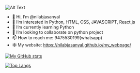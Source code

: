 ![Alt Text](https://media.giphy.com/media/o0vwzuFwCGAFO/giphy.gif)
- 👋 Hi, I’m @nilabjasanyal
- 👀 I’m interested in Python, HTML, CSS, JAVASCRIPT, React.js
- 🌱 I’m currently learning Python
- 💞️ I’m looking to collaborate on python project
- 📫 How to reach me: 9475530199(whatsapp)
- 🕸  My website: https://nilabjasanyal.github.io/my_webpage/



[![My GitHub stats](https://github-readme-stats.vercel.app/api?username=nilabjasanyal&show_icons=true&theme=radical)
](https://github.com/nilabjasanyal/github-readme-stats)

[![Top Langs](https://github-readme-stats.vercel.app/api/top-langs/?username=nilabjasanyal&show_icons=true&theme=radical)](https://github.com/nilabjasanyal/github-readme-stats)



<!---
nilabjasanyal/nilabjasanyal is a ✨ special ✨ repository because its `README.md` (this file) appears on your GitHub profile.
You can click the Preview link to take a look at your changes.
--->

